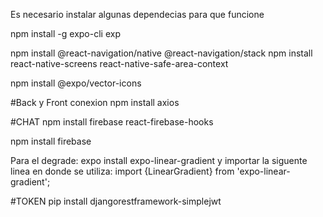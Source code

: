 Es necesario instalar algunas dependecias para que funcione 

npm install -g expo-cli exp

npm install @react-navigation/native @react-navigation/stack
npm install react-native-screens react-native-safe-area-context

npm install @expo/vector-icons

#Back y Front conexion 
npm install axios

#CHAT
npm install firebase react-firebase-hooks

npm install firebase

Para el degrade: expo install expo-linear-gradient y importar la siguente linea en donde se utiliza: import {LinearGradient} from 'expo-linear-gradient';

#TOKEN
pip install djangorestframework-simplejwt

